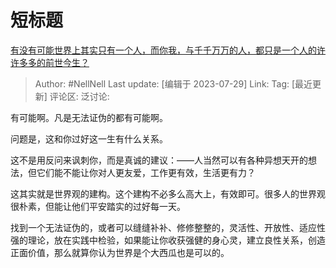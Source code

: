 # 短标题
[有没有可能世界上其实只有一个人，而你我，与千千万万的人，都只是一个人的许许多多的前世今生？](https://www.zhihu.com/question/265566642/answer/3140235368)

> Author: #NellNell
> Last update: [编辑于 2023-07-29]
> Link:
> Tag: [最近更新]
> 评论区:
> 泛讨论:

有可能啊。凡是无法证伪的都有可能啊。

问题是，这和你过好这一生有什么关系。

这不是用反问来讽刺你，而是真诚的建议：——人当然可以有各种异想天开的想法，但它们能不能让你对人更友爱，工作更有效，生活更有力？

这其实就是世界观的建构。这个建构不必多么高大上，有效即可。很多人的世界观很朴素，但能让他们平安踏实的过好每一天。

找到一个无法证伪的，或者可以缝缝补补、修修整整的，灵活性、开放性、适应性强的理论，放在实践中检验，如果能让你收获强健的身心灵，建立良性关系，创造正面价值，那么就算你认为世界是个大西瓜也是可以的。